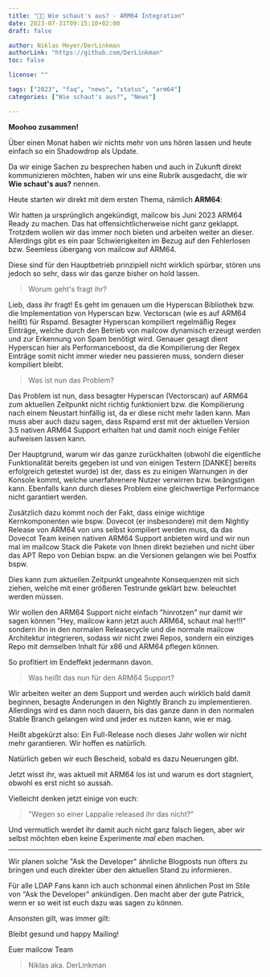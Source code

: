 ```yaml
---
title: "🤔🐮 Wie schaut's aus? - ARM64 Integration"
date: 2023-07-31T09:15:10+02:00
draft: false

author: Niklas Meyer/DerLinkman
authorLink: "https://github.com/DerLinkman"
toc: false

license: ""

tags: ["2023", "faq", "news", "status", "arm64"]
categories: ["Wie schaut's aus?", "News"]

---
```


**Moohoo zusammen!**

Über einen Monat haben wir nichts mehr von uns hören lassen und heute einfach so ein Shadowdrop als Update.

Da wir einige Sachen zu besprechen haben und auch in Zukunft direkt kommunizieren möchten, haben wir uns eine Rubrik ausgedacht, die wir **Wie schaut's aus?** nennen.

Heute starten wir direkt mit dem ersten Thema, nämlich **ARM64**:

Wir hatten ja ursprünglich angekündigt, mailcow bis Juni 2023 ARM64 Ready zu machen. Das hat offensichtlicherweise nicht ganz geklappt. Trotzdem wollen wir das immer noch bieten und arbeiten weiter an dieser. Allerdings gibt es ein paar Schwierigkeiten im Bezug auf den Fehlerlosen bzw. Seemless übergang von mailcow auf ARM64.

Diese sind für den Hauptbetrieb prinzipiell nicht wirklich spürbar, stören uns jedoch so sehr, dass wir das ganze bisher on hold lassen.

> Worum geht's fragt ihr?

Lieb, dass ihr fragt! Es geht im genauen um die Hyperscan Bibliothek bzw. die Implementation von Hyperscan bzw. Vectorscan (wie es auf ARM64 heißt) für Rspamd. Besagter Hyperscan kompiliert regelmäßig Regex Einträge, welche durch den Betrieb von mailcow dynamisch erzeugt werden und zur Erkennung von Spam benötigt wird. Genauer gesagt dient Hyperscan hier als Performanceboost, da die Kompilierung der Regex Einträge somit nicht immer wieder neu passieren muss, sondern dieser kompiliert bleibt.

> Was ist nun das Problem?

Das Problem ist nun, dass besagter Hyperscan (Vectorscan) auf ARM64 zum aktuellen Zeitpunkt nicht richtig funktioniert bzw. die Kompilierung nach einem Neustart hinfällig ist, da er diese nicht mehr laden kann. Man muss aber auch dazu sagen, dass Rspamd erst mit der aktuellen Version 3.5 nativen ARM64 Support erhalten hat und damit noch einige Fehler aufweisen lassen kann.

Der Hauptgrund, warum wir das ganze zurückhalten (obwohl die eigentliche Funktionalität bereits gegeben ist und von einigen Testern [DANKE] bereits erfolgreich getestet wurde) ist der, dass es zu einigen Warnungen in der Konsole kommt, welche unerfahrenere Nutzer verwirren bzw. beängstigen kann. Ebenfalls kann durch dieses Problem eine gleichwertige Performance nicht garantiert werden.

Zusätzlich dazu kommt noch der Fakt, dass einige wichtige Kernkomponenten wie bspw. Dovecot (er insbesondere) mit dem Nightly Release von ARM64 von uns selbst kompiliert werden muss, da das Dovecot Team keinen nativen ARM64 Support anbieten wird und wir nun mal im mailcow Stack die Pakete von Ihnen direkt beziehen und nicht über das APT Repo von Debian bspw. an die Versionen gelangen wie bei Postfix bspw.

Dies kann zum aktuellen Zeitpunkt ungeahnte Konsequenzen mit sich ziehen, welche mit einer größeren Testrunde geklärt bzw. beleuchtet werden müssen.

Wir wollen den ARM64 Support nicht einfach "hinrotzen" nur damit wir sagen können "Hey, mailcow kann jetzt auch ARM64, schaut mal her!!!" sondern ihn in den normalen Releasecycle und die normale mailcow Architektur integrieren, sodass wir nicht zwei Repos, sondern ein einziges Repo mit demselben Inhalt für x86 und ARM64 pflegen können.

So profitiert im Endeffekt jedermann davon.

> Was heißt das nun für den ARM64 Support?

Wir arbeiten weiter an dem Support und werden auch wirklich bald damit beginnen, besagte Änderungen in den Nightly Branch zu implementieren. Allerdings wird es dann noch dauern, bis das ganze dann in den normalen Stable Branch gelangen wird und jeder es nutzen kann, wie er mag.

Heißt abgekürzt also: Ein Full-Release noch dieses Jahr wollen wir nicht mehr garantieren. Wir hoffen es natürlich.

Natürlich geben wir euch Bescheid, sobald es dazu Neuerungen gibt.

Jetzt wisst ihr, was aktuell mit ARM64 los ist und warum es dort stagniert, obwohl es erst nicht so aussah.

Vielleicht denken jetzt einige von euch:
> "Wegen so einer Lappalie released ihr das nicht?"

Und vermutlich werdet ihr damit auch nicht ganz falsch liegen, aber wir selbst möchten eben keine Experimente *mal eben* machen.

---

Wir planen solche "Ask the Developer" ähnliche Blogposts nun öfters zu bringen und euch direkter über den aktuellen Stand zu informieren.

Für alle LDAP Fans kann ich auch schonmal einen ähnlichen Post im Stile von "Ask the Developer" ankündigen. Den macht aber der gute Patrick, wenn er so weit ist euch dazu was sagen zu können.

Ansonsten gilt, was immer gilt:

Bleibt gesund und happy Mailing!

Euer mailcow Team
> Niklas aka. DerLinkman